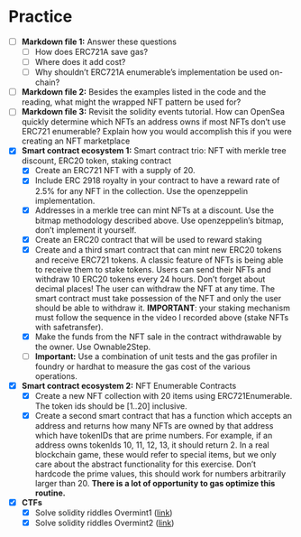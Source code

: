 # Practice

- [ ]  **Markdown file 1:** Answer these questions
    - [ ]  How does ERC721A save gas?
    - [ ]  Where does it add cost?
    - [ ]  Why shouldn’t ERC721A enumerable’s implementation be used on-chain?
- [ ]  **Markdown file 2:** Besides the examples listed in the code and the reading, what might the wrapped NFT pattern be used for?
- [ ]  **Markdown file 3:** Revisit the solidity events tutorial. How can OpenSea quickly determine which NFTs an address owns if most NFTs don’t use ERC721 enumerable? Explain how you would accomplish this if you were creating an NFT marketplace
- [x]  **Smart contract ecosystem 1:** Smart contract trio: NFT with merkle tree discount, ERC20 token, staking contract
    - [x]  Create an ERC721 NFT with a supply of 20.
    - [x]  Include ERC 2918 royalty in your contract to have a reward rate of 2.5% for any NFT in the collection. Use the openzeppelin implementation.
    - [x]  Addresses in a merkle tree can mint NFTs at a discount. Use the bitmap methodology described above. Use openzeppelin’s bitmap, don’t implement it yourself.
    - [x]  Create an ERC20 contract that will be used to reward staking
    - [x]  Create and a third smart contract that can mint new ERC20 tokens and receive ERC721 tokens. A classic feature of NFTs is being able to receive them to stake tokens. Users can send their NFTs and withdraw 10 ERC20 tokens every 24 hours. Don’t forget about decimal places! The user can withdraw the NFT at any time. The smart contract must take possession of the NFT and only the user should be able to withdraw it. **IMPORTANT**: your staking mechanism must follow the sequence in the video I recorded above (stake NFTs with safetransfer).
    - [x]  Make the funds from the NFT sale in the contract withdrawable by the owner. Use Ownable2Step.
    - [ ]  **Important:** Use a combination of unit tests and the gas profiler in foundry or hardhat to measure the gas cost of the various operations.
- [x]  **Smart contract ecosystem 2:** NFT Enumerable Contracts
    - [x]  Create a new NFT collection with 20 items using ERC721Enumerable. The token ids should be [1..20] inclusive.
    - [x]  Create a second smart contract that has a function which accepts an address and returns how many NFTs are owned by that address which have tokenIDs that are prime numbers. For example, if an address owns tokenIds 10, 11, 12, 13, it should return 2. In a real blockchain game, these would refer to special items, but we only care about the abstract functionality for this exercise. Don’t hardcode the prime values, this should work for numbers arbitrarily larger than 20. ****************************************************************************************************There is a lot of opportunity to gas optimize this routine.****************************************************************************************************
- [x]  **CTFs**
    - [x]  Solve solidity riddles Overmint1 ([link](https://github.com/RareSkills/solidity-riddles))
    - [x]  Solve solidity riddles Overmint2 ([link](https://github.com/RareSkills/solidity-riddles))